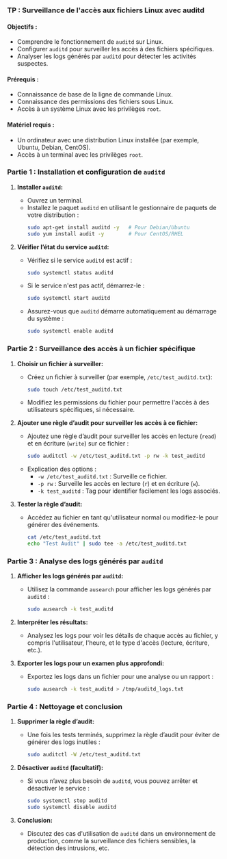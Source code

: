 

### **TP : Surveillance de l'accès aux fichiers Linux avec auditd**

#### **Objectifs :**
- Comprendre le fonctionnement de `auditd` sur Linux.
- Configurer `auditd` pour surveiller les accès à des fichiers spécifiques.
- Analyser les logs générés par `auditd` pour détecter les activités suspectes.

#### **Prérequis :**
- Connaissance de base de la ligne de commande Linux.
- Connaissance des permissions des fichiers sous Linux.
- Accès à un système Linux avec les privilèges `root`.

#### **Matériel requis :**
- Un ordinateur avec une distribution Linux installée (par exemple, Ubuntu, Debian, CentOS).
- Accès à un terminal avec les privilèges `root`.

### **Partie 1 : Installation et configuration de `auditd`**

1. **Installer `auditd`:**
   - Ouvrez un terminal.
   - Installez le paquet `auditd` en utilisant le gestionnaire de paquets de votre distribution :
     ```bash
     sudo apt-get install auditd -y   # Pour Debian/Ubuntu
     sudo yum install audit -y        # Pour CentOS/RHEL
     ```

2. **Vérifier l’état du service `auditd`:**
   - Vérifiez si le service `auditd` est actif :
     ```bash
     sudo systemctl status auditd
     ```
   - Si le service n'est pas actif, démarrez-le :
     ```bash
     sudo systemctl start auditd
     ```
   - Assurez-vous que `auditd` démarre automatiquement au démarrage du système :
     ```bash
     sudo systemctl enable auditd
     ```

### **Partie 2 : Surveillance des accès à un fichier spécifique**

1. **Choisir un fichier à surveiller:**
   - Créez un fichier à surveiller (par exemple, `/etc/test_auditd.txt`):
     ```bash
     sudo touch /etc/test_auditd.txt
     ```
   - Modifiez les permissions du fichier pour permettre l'accès à des utilisateurs spécifiques, si nécessaire.

2. **Ajouter une règle d’audit pour surveiller les accès à ce fichier:**
   - Ajoutez une règle d’audit pour surveiller les accès en lecture (`read`) et en écriture (`write`) sur ce fichier :
     ```bash
     sudo auditctl -w /etc/test_auditd.txt -p rw -k test_auditd
     ```
   - Explication des options :
     - `-w /etc/test_auditd.txt` : Surveille ce fichier.
     - `-p rw` : Surveille les accès en lecture (`r`) et en écriture (`w`).
     - `-k test_auditd` : Tag pour identifier facilement les logs associés.

3. **Tester la règle d’audit:**
   - Accédez au fichier en tant qu'utilisateur normal ou modifiez-le pour générer des événements.
     ```bash
     cat /etc/test_auditd.txt
     echo "Test Audit" | sudo tee -a /etc/test_auditd.txt
     ```

### **Partie 3 : Analyse des logs générés par `auditd`**

1. **Afficher les logs générés par `auditd`:**
   - Utilisez la commande `ausearch` pour afficher les logs générés par `auditd` :
     ```bash
     sudo ausearch -k test_auditd
     ```

2. **Interpréter les résultats:**
   - Analysez les logs pour voir les détails de chaque accès au fichier, y compris l'utilisateur, l'heure, et le type d'accès (lecture, écriture, etc.).

3. **Exporter les logs pour un examen plus approfondi:**
   - Exportez les logs dans un fichier pour une analyse ou un rapport :
     ```bash
     sudo ausearch -k test_auditd > /tmp/auditd_logs.txt
     ```

### **Partie 4 : Nettoyage et conclusion**

1. **Supprimer la règle d’audit:**
   - Une fois les tests terminés, supprimez la règle d’audit pour éviter de générer des logs inutiles :
     ```bash
     sudo auditctl -W /etc/test_auditd.txt
     ```

2. **Désactiver `auditd` (facultatif):**
   - Si vous n’avez plus besoin de `auditd`, vous pouvez arrêter et désactiver le service :
     ```bash
     sudo systemctl stop auditd
     sudo systemctl disable auditd
     ```

3. **Conclusion:**
   - Discutez des cas d'utilisation de `auditd` dans un environnement de production, comme la surveillance des fichiers sensibles, la détection des intrusions, etc.

